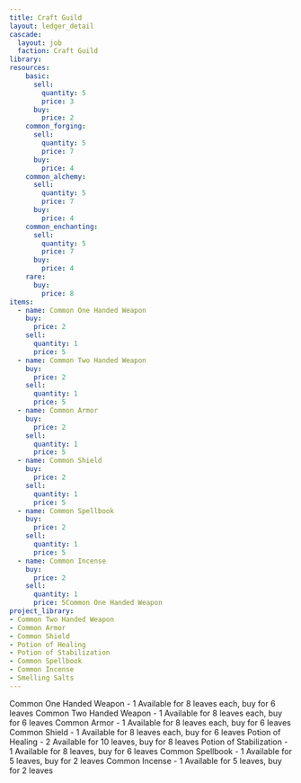 ```yaml
---
title: Craft Guild
layout: ledger_detail
cascade:
  layout: job
  faction: Craft Guild
library: 
resources:
    basic:
      sell:
        quantity: 5
        price: 3
      buy:
        price: 2
    common_forging:
      sell:
        quantity: 5
        price: 7
      buy:
        price: 4
    common_alchemy:
      sell:
        quantity: 5
        price: 7
      buy:
        price: 4
    common_enchanting:
      sell:
        quantity: 5
        price: 7
      buy:
        price: 4
    rare:
      buy:
        price: 8
items:
  - name: Common One Handed Weapon
    buy: 
      price: 2
    sell:
      quantity: 1
      price: 5
  - name: Common Two Handed Weapon
    buy: 
      price: 2
    sell:
      quantity: 1
      price: 5
  - name: Common Armor
    buy: 
      price: 2
    sell:
      quantity: 1
      price: 5
  - name: Common Shield
    buy: 
      price: 2
    sell:
      quantity: 1
      price: 5
  - name: Common Spellbook
    buy: 
      price: 2
    sell:
      quantity: 1
      price: 5
  - name: Common Incense
    buy: 
      price: 2
    sell:
      quantity: 1
      price: 5Common One Handed Weapon
project_library:
- Common Two Handed Weapon
- Common Armor
- Common Shield
- Potion of Healing
- Potion of Stabilization
- Common Spellbook
- Common Incense
- Smelling Salts
---
```



Common One Handed Weapon - 1 Available for 8 leaves each, buy for 6 leaves
Common Two Handed Weapon - 1 Available for 8 leaves each, buy for 6 leaves
Common Armor - 1 Available for 8 leaves each, buy for 6 leaves
Common Shield - 1 Available for 8 leaves each, buy for 6 leaves
Potion of Healing - 2 Available for 10 leaves, buy for 8 leaves
Potion of Stabilization - 1 Available for 8 leaves, buy for 6 leaves
Common Spellbook - 1 Available for 5 leaves, buy for 2 leaves
Common Incense - 1 Available for 5 leaves, buy for 2 leaves
